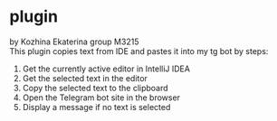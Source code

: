 # plugin
by Kozhina Ekaterina group M3215  
This plugin copies text from IDE and pastes it into my tg bot by steps:
1. Get the currently active editor in IntelliJ IDEA
2. Get the selected text in the editor
3. Copy the selected text to the clipboard
4. Open the Telegram bot site in the browser
5. Display a message if no text is selected

